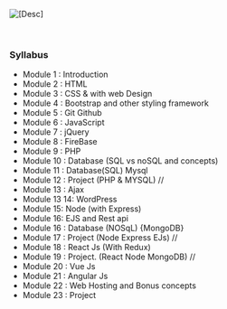 ![[Desc]](https://socialify.git.ci/Shubhamdutta2000/Web-Training/image?description=1&font=KoHo&forks=1&language=1&name=1&owner=1&pattern=Floating%20Cogs&pulls=1&stargazers=1&theme=Light)

<br />

### Syllabus

- Module 1 : Introduction
- Module 2 : HTML
- Module 3 : CSS & with web Design
- Module 4 : Bootstrap and other styling framework
- Module 5 : Git Github
- Module 6 : JavaScript
- Module 7 : jQuery
- Module 8 : FireBase
- Module 9 : PHP
- Module 10 : Database (SQL vs noSQL and concepts)
- Module 11 : Database(SQL) Mysql
- Module 12 : Project (PHP & MYSQL) //
- Module 13 : Ajax
- Module 13 14: WordPress
- Module 15: Node (with Express)
- Module 16: EJS and Rest api
- Module 16 : Database (NOSqL) {MongoDB}
- Module 17 : Project (Node Express EJs) //
- Module 18 : React Js (With Redux)
- Module 19 : Project. (React Node MongoDB) //
- Module 20 : Vue Js
- Module 21 : Angular Js
- Module 22 : Web Hosting and Bonus concepts
- Module 23 : Project
